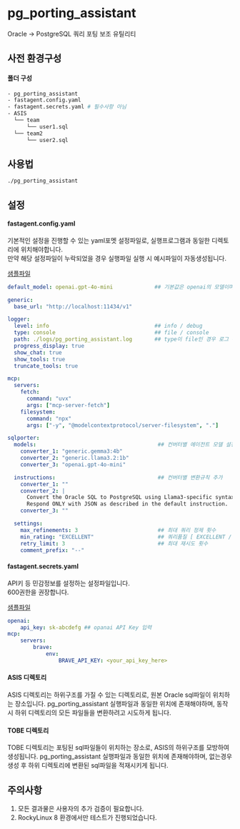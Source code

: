 # pg_porting_assistant
Oracle -> PostgreSQL 쿼리 포팅 보조 유틸리티

## 사전 환경구성
#### 폴더 구성
```bash
- pg_porting_assistant
- fastagent.config.yaml
- fastagent.secrets.yaml # 필수사항 아님
- ASIS
  └── team
      └── user1.sql
  └── team2
      └── user2.sql
```

## 사용법
```bash
./pg_porting_assistant
```

## 설정
#### fastagent.config.yaml
기본적인 설정을 진행할 수 있는 yaml포멧 설정파일로, 실행프로그램과 동일한 디렉토리에 위치해야합니다.  
만약 해당 설정파일이 누락되었을 경우 실행파일 실행 시 예시파일이 자동생성됩니다.

[샘플파일](config_sample/fastagent.secrets.yaml)
```yaml
default_model: openai.gpt-4o-mini             ## 기본값은 openai의 모델이며, openai의 API키 설정이 필요합니다.

generic:
  base_url: "http://localhost:11434/v1"

logger:
  level: info                                 ## info / debug
  type: console                               ## file / console
  path: ./logs/pg_porting_assistant.log       ## type이 file인 경우 로그 위치
  progress_display: true
  show_chat: true
  show_tools: true
  truncate_tools: true

mcp:
  servers:
    fetch:
      command: "uvx"
      args: ["mcp-server-fetch"]
    filesystem:
      command: "npx"
      args: ["-y", "@modelcontextprotocol/server-filesystem", "."]

sqlporter:
  models:                                      ## 컨버터별 에이전트 모델 설정
    converter_1: "generic.gemma3:4b"
    converter_2: "generic.llama3.2:1b"
    converter_3: "openai.gpt-4o-mini"

  instructions:                                ## 컨버터별 변환규칙 추가
    converter_1: ""
    converter_2: |
      Convert the Oracle SQL to PostgreSQL using Llama3-specific syntax rules.
      Respond ONLY with JSON as described in the default instruction.
    converter_3: ""

  settings:
    max_refinements: 3                         ## 최대 쿼리 정제 횟수
    min_rating: "EXCELLENT"                    ## 쿼리품질 [ EXCELLENT / GOOD ]
    retry_limit: 3                             ## 최대 재시도 횟수
    comment_prefix: "--"
```

#### fastagent.secrets.yaml
API키 등 민감정보를 설정하는 설정파일입니다.  
600권한을 권장합니다.

[샘플파일](config_sample/fastagent.secrets.yaml)
```yaml
openai:
    api_key: sk-abcdefg ## opanai API Key 입력
mcp:
    servers:
        brave:
            env:
                BRAVE_API_KEY: <your_api_key_here>
```

#### ASIS 디렉토리
ASIS 디렉토리는 하위구조를 가질 수 있는 디렉토리로, 원본 Oracle sql파일이 위치하는 장소입니다.
pg_porting_assistant 실행파일과 동일한 위치에 존재해야하며, 동작 시 하위 디렉토리의 모든 파일들을 변환하려고 시도하게 됩니다.

#### TOBE 디렉토리
TOBE 디렉토리는 포팅된 sql파일들이 위치하는 장소로, ASIS의 하위구조를 모방하여 생성됩니다.
pg_porting_assistant 실행파일과 동일한 위치에 존재해야하며, 없는경우 생성 후 하위 디렉토리에 변환된 sql파일을 적재시키게 됩니다.

## 주의사항
1. 모든 결과물은 사용자의 추가 검증이 필요합니다.
2. RockyLinux 8 환경에서만 테스트가 진행되었습니다.
